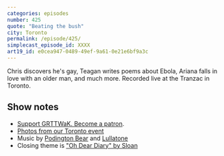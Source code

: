 ```yaml
---
categories: episodes
number: 425
quote: "Beating the bush"
city: Toronto
permalink: /episode/425/
simplecast_episode_id: XXXX
art19_id: e0cea947-0489-49ef-9a61-0e21e6bf9a3c
---
```


Chris discovers he's gay, Teagan writes poems about Ebola, Ariana falls in love with an older man, and much more. Recorded live at the Tranzac in Toronto.

## Show notes
* [Support GRTTWaK. Become a patron](https://grownupsreadthingstheywroteaskids.com/support/?utm_source=podcast&utm_medium=referral&utm_campaign=425).
* [Photos from our Toronto event](https://www.facebook.com/media/set/?set=a.10155215362748600.1073741904.121054468599&type=1&l=529e94b77d)
* Music by [Podington Bear](https://geo.itunes.apple.com/us/artist/podington-bear/id250459572?at=10lR7u&mt=1&app=music) and [Lullatone](https://geo.itunes.apple.com/us/artist/lullatone/id34467705?at=10lR7u&mt=1&app=music)
* Closing theme is ["Oh Dear Diary" by Sloan](http://sloan.spinshop.com/details/9850)